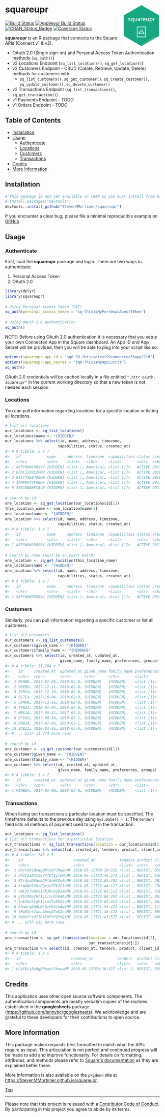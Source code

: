 
squareupr<img src="man/figures/squareupr.png" width="120px" align="right" />
============================================================================

[![Build Status](https://travis-ci.org/StevenMMortimer/squareupr.svg?branch=master)](https://travis-ci.org/StevenMMortimer/squareupr) [![AppVeyor Build Status](https://ci.appveyor.com/api/projects/status/github/StevenMMortimer/squareupr?branch=master&svg=true)](https://ci.appveyor.com/project/StevenMMortimer/squareupr) [![CRAN\_Status\_Badge](http://www.r-pkg.org/badges/version/squareupr)](http://cran.r-project.org/package=squareupr) [![Coverage Status](https://codecov.io/gh/StevenMMortimer/squareupr/branch/master/graph/badge.svg)](https://codecov.io/gh/StevenMMortimer/squareupr?branch=master)

**squareupr** is an R package that connects to the Square APIs (Connect v1 & v2).

-   OAuth 2.0 (Single sign-on) and Personal Access Token Authentication methods (`sq_auth()`)
-   v2 Locations Endpoint (`sq_list_locations()`, `sq_get_location()`)
-   v2 Customers Endpoint - CRUD (Create, Retrieve, Update, Delete) methods for customers with:
    -   `sq_list_customers()`, `sq_get_customer()`, `sq_create_customer()`, `sq_update_customer()`, `sq_delete_customer()`
-   v2 Transactions Endpoint (`sq_list_transactions()`, `sq_get_transaction()`)
-   v1 Payments Endpoint - TODO
-   v1 Orders Endpoint - TODO

Table of Contents
-----------------

-   [Installation](#installation)
-   [Usage](#usage)
    -   [Authenticate](#authenticate)
    -   [Locations](#locations)
    -   [Customers](#customers)
    -   [Transactions](#transactions)
-   [Credits](#credits)
-   [More Information](#more-information)

Installation
------------

``` r
# This package is not yet available on CRAN so you must install from GitHub
# install.packages("devtools")
devtools::install_github("StevenMMortimer/squareupr")
```

If you encounter a clear bug, please file a minimal reproducible example on [GitHub](https://github.com/StevenMMortimer/squareupr/issues).

Usage
-----

### Authenticate

First, load the **squareupr** package and login. There are two ways to authenticate:

1.  Personal Access Token
2.  OAuth 2.0

``` r
library(dplyr)
library(squareupr)

# Using Personal Access Token (PAT)
sq_auth(personal_access_token = "sq-Th1s1sMyPers0nalAcessT0ken")

# Using OAuth 2.0 authentication
sq_auth()
```

NOTE: Before using OAuth 2.0 authentication it is necessary that you setup your own Connected App in the Square dashboard. An App ID and App Secret will be provided, then you will be able to plug into your script like so:

``` r
options(squareupr.app_id = "sq0-99-thisisatest99connected33app22id")
options(squareupr.app_secret = "sq0-Th1s1sMyAppS3cr3t")
sq_auth()
```

OAuth 2.0 credentials will be cached locally in a file entitled `".httr-oauth-squareupr"` in the current working directory so that a new token is not needed each session.

### Locations

You can pull information regarding locations for a specific location or listing all locations.

``` r
# list all locations
our_locations <- sq_list_locations()
our_locations$name <- "{HIDDEN}"
our_locations %>% select(id, name, address, timezone, 
                        capabilities, status, created_at)
#> # A tibble: 5 x 7
#>   id            name     address  timezone  capabilities status created_at
#>   <chr>         <chr>    <list>   <chr>     <list>       <chr>  <chr>     
#> 1 46FYN9N9RQS54 {HIDDEN} <list [… America/… <list [1]>   ACTIVE 2017-04-2…
#> 2 DRDCJ2X8E2PMV {HIDDEN} <list [… America/… <list [1]>   ACTIVE 2016-09-2…
#> 3 8T1TYXE840S00 {HIDDEN} <list [… America/… <list [1]>   ACTIVE 2016-09-2…
#> 4 1AWPRVVVFWGQF {HIDDEN} <list [… America/… <list [1]>   ACTIVE 2017-04-1…
#> 5 50X1GNAWEC8V0 {HIDDEN} <list [… America/… <list [1]>   ACTIVE 2017-03-0…

# search by id
one_location <- sq_get_location(our_locations$id[1])
this_location_name <- one_location$name[1]
one_location$name <- "{HIDDEN}"
one_location %>% select(id, name, address, timezone, 
                        capabilities, status, created_at)
#> # A tibble: 1 x 7
#>   id            name     address  timezone  capabilities status created_at
#>   <chr>         <chr>    <list>   <chr>     <list>       <chr>  <chr>     
#> 1 46FYN9N9RQS54 {HIDDEN} <list [… America/… <list [1]>   ACTIVE 2017-04-2…

# search by name (must be an exact match)
one_location <- sq_get_location(this_location_name)
one_location$name <- "{HIDDEN}"
one_location %>% select(id, name, address, timezone, 
                        capabilities, status, created_at)
#> # A tibble: 1 x 7
#>   id            name     address  timezone  capabilities status created_at
#>   <chr>         <chr>    <list>   <chr>     <list>       <chr>  <chr>     
#> 1 46FYN9N9RQS54 {HIDDEN} <list [… America/… <list [1]>   ACTIVE 2017-04-2…
```

### Customers

Similarly, you can pull information regarding a specific customer or list all customers.

``` r
# list all customers
our_customers <- sq_list_customers()
our_customers$given_name <- "{HIDDEN}"
our_customers$family_name <- "{HIDDEN}"
our_customers %>% select(id, created_at, updated_at, 
                         given_name, family_name, preferences, groups)
#> # A tibble: 11,784 x 7
#>    id     created_at  updated_at given_name family_name preferences groups
#>    <chr>  <chr>       <chr>      <chr>      <chr>       <list>      <list>
#>  1 M1RBD… 2017-01-09… 2018-02-0… {HIDDEN}   {HIDDEN}    <list [1]>  <list…
#>  2 56EB9… 2017-12-11… 2018-02-0… {HIDDEN}   {HIDDEN}    <list [1]>  <NULL>
#>  3 Z2HYX… 2017-12-19… 2018-02-0… {HIDDEN}   {HIDDEN}    <list [1]>  <NULL>
#>  4 017CX… 2017-10-04… 2018-02-0… {HIDDEN}   {HIDDEN}    <list [1]>  <NULL>
#>  5 58MK9… 2017-11-16… 2018-02-0… {HIDDEN}   {HIDDEN}    <list [1]>  <list…
#>  6 T5HXZ… 2018-01-02… 2018-02-0… {HIDDEN}   {HIDDEN}    <list [1]>  <NULL>
#>  7 MBSJA… 2017-05-31… 2017-05-3… {HIDDEN}   {HIDDEN}    <list [1]>  <list…
#>  8 ECVG5… 2017-09-30… 2018-03-1… {HIDDEN}   {HIDDEN}    <list [1]>  <list…
#>  9 H8BZA… 2017-07-06… 2018-02-1… {HIDDEN}   {HIDDEN}    <list [1]>  <list…
#> 10 ZCBZJ… 2018-01-16… 2018-03-0… {HIDDEN}   {HIDDEN}    <list [1]>  <list…
#> # ... with 11,774 more rows

# search by id
one_customer <- sq_get_customer(our_customers$id[1])
one_customer$given_name <- "{HIDDEN}"
one_customer$family_name <- "{HIDDEN}"
one_customer %>% select(id, created_at, updated_at, 
                        given_name, family_name, preferences, groups)
#> # A tibble: 1 x 7
#>   id      created_at  updated_at given_name family_name preferences groups
#>   <chr>   <chr>       <chr>      <chr>      <chr>       <list>      <list>
#> 1 M1RBDF… 2017-01-09… 2018-02-0… {HIDDEN}   {HIDDEN}    <list [1]>  <list…
```

### Transactions

When listing out transactions a particular location must be specified. The timeframe defaults to the previous day using `Sys.Date() - 1`. The `tenders` field lists all methods of payment used to pay in the transaction.

``` r
our_locations <- sq_list_locations()
# list all transactions for a particular location
our_transactions <- sq_list_transactions(location = our_locations$id[2])
our_transactions %>% select(id, created_at, tenders, product, client_id)
#> # A tibble: 245 x 5
#>    id                       created_at           tenders product client_id
#>    <chr>                    <chr>                <list>  <chr>   <chr>    
#>  1 bUjFGVjBvNgBPtobfJhuwsMF 2018-05-12T00:10:32Z <list … REGIST… D5528FBA…
#>  2 5PZP31N5Zs6V4fDTIyiOMuMF 2018-05-11T23:48:27Z <list … REGIST… A3A1FF51…
#>  3 BTrGydD6hek29l8oHYKvFuMF 2018-05-11T23:03:30Z <list … REGIST… 2B3D32EB…
#>  4 XsqOAHl68zEQejnPTk7C1vMF 2018-05-11T22:44:12Z <list … REGIST… C50AF3D7…
#>  5 vmLRzrwByS1JkjKvogOJ8xMF 2018-05-11T22:06:51Z <list … REGIST… 52E40E1B…
#>  6 pTbzQApZW7IjirnnbnbAAuMF 2018-05-11T22:06:29Z <list … REGIST… 962766FF…
#>  7 lnE20zklpPIjssdTokRZJvMF 2018-05-11T22:03:41Z <list … REGIST… A02191CC…
#>  8 DSumrqQW0LBrOzFQ4fmAwtMF 2018-05-11T21:55:42Z <list … REGIST… 1135FF4F…
#>  9 tPwFXetIwenAbmqDZoGZnuMF 2018-05-11T21:48:17Z <list … REGIST… 0D95E79D…
#> 10 bqUuFrzH718YI8PhYQYVQtMF 2018-05-11T21:43:57Z <list … REGIST… 48FD6A49…
#> # ... with 235 more rows

# search by id
one_transaction <- sq_get_transaction(location = our_locations$id[2], 
                                      our_transactions$id[1])
one_transaction %>% select(id, created_at, tenders, product, client_id)
#> # A tibble: 1 x 5
#>   id                       created_at           tenders  product client_id
#>   <chr>                    <chr>                <list>   <chr>   <chr>    
#> 1 bUjFGVjBvNgBPtobfJhuwsMF 2018-05-12T00:10:32Z <list [… REGIST… D5528FBA…
```

Credits
-------

This application uses other open source software components. The authentication components are mostly verbatim copies of the routines established in the **googlesheets** package (<https://github.com/jennybc/googlesheets>). We acknowledge and are grateful to these developers for their contributions to open source.

More Information
----------------

This package makes requests best formatted to match what the APIs require as input. This articulation is not perfect and continued progress will be made to add and improve functionality. For details on formatting, attributes, and methods please refer to [Square's documentation](https://docs.connect.squareup.com/api/connect/v2) as they are explained better there.

More information is also available on the `pkgdown` site at <https://StevenMMortimer.github.io/squareupr>.

[Top](#squareupr)

------------------------------------------------------------------------

Please note that this project is released with a [Contributor Code of Conduct](CONDUCT.md). By participating in this project you agree to abide by its terms.
